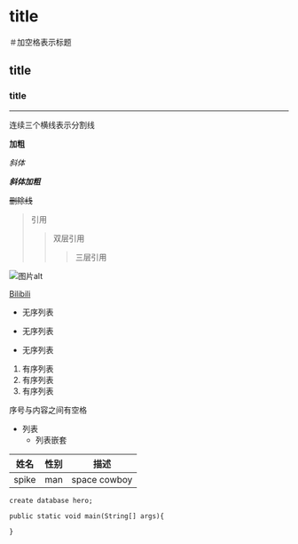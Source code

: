 # title
＃加空格表示标题
## title

### title

---
连续三个横线表示分割线

**加粗**

*斜体*

***斜体加粗***

~~删除线~~

>引用
>>双层引用
>>>三层引用

![图片alt](图片路径 "图片标题")

[Bilibili](www.bilibili.com "title（可选）")

+ 无序列表
- 无序列表
* 无序列表

1. 有序列表
2. 有序列表
3. 有序列表

序号与内容之间有空格

+ 列表
   + 列表嵌套
   
姓名 | 性别 | 描述
-- | -- | --
spike|man |space cowboy

`create database hero;`

```
public static void main(String[] args){

}
```








